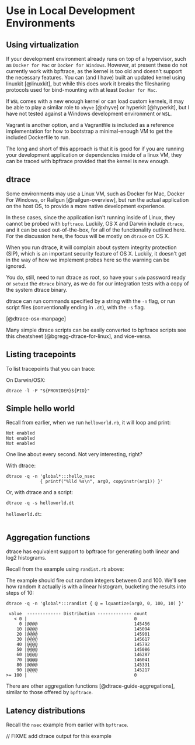 # Use in Local Development Environments

## Using virtualization

If your development environment already runs on top of a hypervisor, such as
`Docker for Mac` or `Docker for Windows`. However, at present these do not
currently work with bpftrace, as the kernel is too old and doesn't support the
necessary features. You can (and I have) built an updated kernel using linuxkit
[@linuxkit], but while this does work it breaks the filesharing protocols used
for bind-mounting with at least `Docker for Mac`.

If `WSL` comes with a new enough kernel or can load custom kernels, it may be
able to play a similar role to `xhyve` [@xhyve] or hyperkit [@hyperkit], but I
have not tested against a Windows development environment or `WSL`.

Vagrant is another option, and a Vagrantfile is included as a reference
implementation for how to bootstrap a minimal-enough VM to get the included
Dockerfile to run.

The long and short of this approach is that it is good for if you are running
your development application or dependencies inside of a linux VM, they can be
traced with bpftrace provided that the kernel is new enough.

## dtrace

Some environments may use a Linux VM, such as Docker for Mac, Docker For
Windows, or Railgun [@railgun-overview], but run the actual application on the
host OS, to provide a more native development experience.

In these cases, since the application isn't running inside of Linux, they
cannot be probed with `bpftrace`. Luckily, OS X and Darwin include `dtrace`,
and it can be used out-of-the-box, for all of the functionality outlined here.
For the discussion here, the focus will be mostly on `dtrace` on OS X.

When you run dtrace, it will complain about system integrity protection (SIP),
which is an important security feature of OS X. Luckily, it doesn't get in the
way of how we implement probes here so the warning can be ignored.

You do, still, need to run dtrace as root, so have your `sudo` password ready
or `setuid` the `dtrace` binary, as we do for our integration tests with a
copy of the system dtrace binary.

dtrace can run commands specified by a string with the `-n` flag, or run script
files (conventionally ending in `.dt`), with the `-s` flag.

[@dtrace-osx-manpage]

Many simple dtrace scripts can be easily converted to bpftrace scripts see this
cheatsheet [@bgregg-dtrace-for-linux], and vice-versa.

## Listing tracepoints

To list tracepoints that you can trace:

On Darwin/OSX:

```
dtrace -l -P "${PROVIDER}${PID}"
```

## Simple hello world

Recall from earlier, when we run `helloworld.rb`, it will loop and print:

```
Not enabled
Not enabled
Not enabled
```

One line about every second. Not very interesting, right?

With dtrace:

```
dtrace -q -n 'global*:::hello_nsec
             { printf("%lld %s\n", arg0, copyinstr(arg1)) }'
```

Or, with dtrace and a script:

```
dtrace -q -s helloworld.dt
```

`helloworld.dt`:
```{.awk include=examples/helloworld.dt}
```

## Aggregation functions

dtrace has equivalent support to bpftrace for generating both linear and log2
histograms. 

Recall from the example using `randist.rb` above:

The example should fire out random integers between 0 and 100. We'll see how
random it actually is with a linear histogram, bucketing the results into
steps of 10:

```
dtrace -q -n 'global*:::randist { @ = lquantize(arg0, 0, 100, 10) }'
```

```
 value  ------------- Distribution ------------- count    
   < 0 |                                         0        
     0 |@@@@                                     145456   
    10 |@@@@                                     145094   
    20 |@@@@                                     145901   
    30 |@@@@                                     145617   
    40 |@@@@                                     145792   
    50 |@@@@                                     145086   
    60 |@@@@                                     146287   
    70 |@@@@                                     146041   
    80 |@@@@                                     145331   
    90 |@@@@                                     145217   
>= 100 |                                         0        

```

There are other aggregation functions [@dtrace-guide-aggregations], similar to
those offered by `bpftrace`.

## Latency distributions

Recall the `nsec` example from earlier with `bpftrace`.

// FIXME add dtrace output for this example
